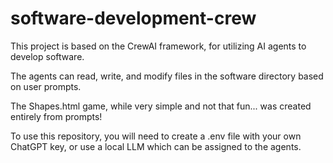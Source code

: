 ﻿# software-development-crew

 This project is based on the CrewAI framework, for utilizing AI agents to develop software.
 
 The agents can read, write, and modify files in the software directory based on user prompts.

 The Shapes.html game, while very simple and not that fun...  was created entirely from prompts!

To use this repository, you will need to create a .env file with your own ChatGPT key, or use a local LLM which can be assigned to the agents.
